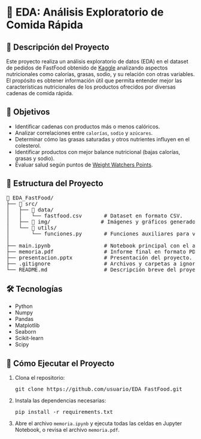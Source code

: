 <h1>🍔 EDA: Análisis Exploratorio de Comida Rápida</h1>

<h2>📝 Descripción del Proyecto</h2>
<p>Este proyecto realiza un análisis exploratorio de datos (EDA) en el dataset de pedidos de FastFood obtenido de <a href="https://www.kaggle.com/">Kaggle</a> analizando aspectos nutricionales como calorías, grasas, sodio, y su relación con otras variables. El propósito es obtener información útil que permita entender mejor las características nutricionales de los productos ofrecidos por diversas cadenas de comida rápida.</p>

<h2>🎯 Objetivos</h2>
<ul>
    <li>Identificar cadenas con productos más o menos calóricos.</li>
    <li>Analizar correlaciones entre <code>calorías</code>, <code>sodio</code> y <code>azúcares</code>.</li>
    <li>Determinar cómo las grasas saturadas y otros nutrientes influyen en el colesterol.</li>
    <li>Identificar productos con mejor balance nutricional (bajas calorías, grasas y sodio).</li>
    <li>Evaluar salud según puntos de <a href="https://www.weightwatchers.com/us/">Weight Watchers Points</a>.</li>
</ul>

<h2>📑 Estructura del Proyecto</h2>
<pre>
📂 EDA_FastFood/
├── 📂 src/
│   ├── 📂 data/            
│   │   └── fastfood.csv       # Dataset en formato CSV.
│   ├── 📂 img/                # Imágenes y gráficos generados.
│   └── 📂 utils/
│       └── funciones.py       # Funciones auxiliares para visualización.
│
├── main.ipynb                 # Notebook principal con el análisis.
├── memoria.pdf                # Informe final en formato PDF.
├── presentacion.pptx          # Presentación del proyecto.
├── .gitignore                 # Archivos y carpetas a ignorar por Git.
└── README.md                  # Descripción breve del proyecto.
</pre>


<h2>🛠️ Tecnologías</h2>
<ul>
    <li>Python</li>
    <li>Numpy</li>
    <li>Pandas</li>
    <li>Matplotlib</li>
    <li>Seaborn</li>
    <li>Scikit-learn</li>
    <li>Scipy</li>
</ul>

<h2>🚀 Cómo Ejecutar el Proyecto</h2>
<ol>
    <li>Clona el repositorio:</li>
    <pre>git clone https://github.com/usuario/EDA_FastFood.git</pre>
    <li>Instala las dependencias necesarias:</li>
    <pre>pip install -r requirements.txt</pre>
    <li>Abre el archivo <code>memoria.ipynb</code> y ejecuta todas las celdas en Jupyter Notebook, o revisa el archivo <code>memoria.pdf</code>.</li>
</ol>
